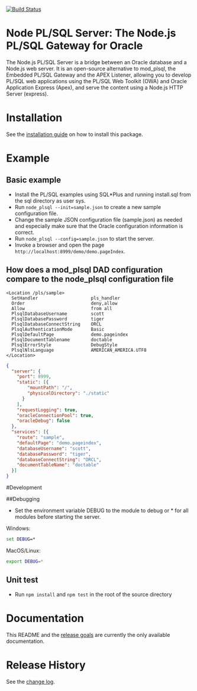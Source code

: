 [![Build Status](https://travis-ci.org/doberkofler/node_plsql.svg?branch=master)](http://travis-ci.org/doberkofler/node_plsql)

# Node PL/SQL Server: The Node.js PL/SQL Gateway for Oracle
The Node.js PL/SQL Server is a bridge between an Oracle database and a Node.js web server.
It is an open-source alternative to mod_plsql, the Embedded PL/SQL Gateway and the APEX Listener,
allowing you to develop PL/SQL web applications using the PL/SQL Web Toolkit (OWA) and Oracle Application Express (Apex),
and serve the content using a Node.js HTTP Server (express).

# Installation
See the [installation guide](https://github.com/doberkofler/node_plsql/blob/master/INSTALL.md) on how to install this package.

# Example

## Basic example
* Install the PL/SQL examples using SQL*Plus and running install.sql from the sql directory as user sys.
* Run `node_plsql --init=sample.json` to create a new sample configuration file.
* Change the sample JSON configuration file (sample.json) as needed and especially make sure that the Oracle configuration information is correct.
* Run `node_plsql --config=sample.json` to start the server.
* Invoke a browser and open the page `http://localhost:8999/demo/demo.pageIndex`.

## How does a mod_plsql DAD configuration compare to the node_plsql configuration file

```
<Location /pls/sample>
  SetHandler                    pls_handler
  Order                         deny,allow
  Allow                         from all
  PlsqlDatabaseUsername         scott
  PlsqlDatabasePassword         tiger
  PlsqlDatabaseConnectString    ORCL
  PlsqlAuthenticationMode       Basic
  PlsqlDefaultPage              demo.pageindex
  PlsqlDocumentTablename        doctable
  PlsqlErrorStyle               DebugStyle
  PlsqlNlsLanguage              AMERICAN_AMERICA.UTF8
</Location>
```

```json
{
  "server": {
    "port": 8999,
    "static": [{
        "mountPath": "/",
        "physicalDirectory": "./static"
      }
    ],
    "requestLogging": true,
    "oracleConnectionPool": true,
    "oracleDebug": false
  },
  "services": [{
    "route": "sample",
    "defaultPage": "demo.pageindex",
    "databaseUsername": "scott",
    "databasePassword": "tiger",
    "databaseConnectString": "ORCL",
    "documentTableName": "doctable"
  }]
}
```

#Development

##Debugging
* Set the environment variable DEBUG to the module to debug or * for all modules before starting the server.

Windows:
```bat
set DEBUG=*
```

MacOS/Linux:
```bash
export DEBUG=*
```

## Unit test
* Run `npm install` and `npm test` in the root of the source directory

# Documentation
This README and the [release goals](https://github.com/doberkofler/node_plsql/blob/master/RELEASE-GOALS.md) are currently the only available documentation.

# Release History
See the [change log](https://github.com/doberkofler/node_plsql/blob/master/CHANGELOG.md).
